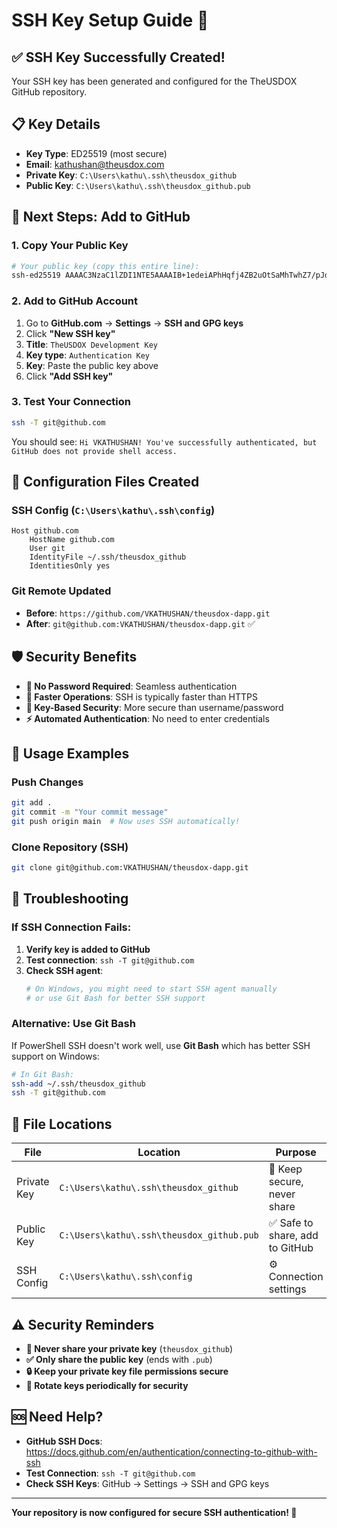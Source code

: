 # SSH Key Setup Guide 🔑

## ✅ **SSH Key Successfully Created!**

Your SSH key has been generated and configured for the TheUSDOX GitHub repository.

## 📋 **Key Details**

- **Key Type**: ED25519 (most secure)
- **Email**: kathushan@theusdox.com
- **Private Key**: `C:\Users\kathu\.ssh\theusdox_github`
- **Public Key**: `C:\Users\kathu\.ssh\theusdox_github.pub`

## 🚀 **Next Steps: Add to GitHub**

### 1. Copy Your Public Key
```bash
# Your public key (copy this entire line):
ssh-ed25519 AAAAC3NzaC1lZDI1NTE5AAAAIB+1edeiAPhHqfj4ZB2uOtSaMhTwhZ7/pJdQ/PsXcfYk kathushan@theusdox.com
```

### 2. Add to GitHub Account
1. Go to **GitHub.com** → **Settings** → **SSH and GPG keys**
2. Click **"New SSH key"**
3. **Title**: `TheUSDOX Development Key`
4. **Key type**: `Authentication Key`
5. **Key**: Paste the public key above
6. Click **"Add SSH key"**

### 3. Test Your Connection
```bash
ssh -T git@github.com
```

You should see: `Hi VKATHUSHAN! You've successfully authenticated, but GitHub does not provide shell access.`

## 🔧 **Configuration Files Created**

### SSH Config (`C:\Users\kathu\.ssh\config`)
```
Host github.com
    HostName github.com
    User git
    IdentityFile ~/.ssh/theusdox_github
    IdentitiesOnly yes
```

### Git Remote Updated
- **Before**: `https://github.com/VKATHUSHAN/theusdox-dapp.git`
- **After**: `git@github.com:VKATHUSHAN/theusdox-dapp.git` ✅

## 🛡️ **Security Benefits**

- **🔐 No Password Required**: Seamless authentication
- **🚀 Faster Operations**: SSH is typically faster than HTTPS
- **🔑 Key-Based Security**: More secure than username/password
- **⚡ Automated Authentication**: No need to enter credentials

## 🎯 **Usage Examples**

### Push Changes
```bash
git add .
git commit -m "Your commit message"
git push origin main  # Now uses SSH automatically!
```

### Clone Repository (SSH)
```bash
git clone git@github.com:VKATHUSHAN/theusdox-dapp.git
```

## 🔧 **Troubleshooting**

### If SSH Connection Fails:
1. **Verify key is added to GitHub**
2. **Test connection**: `ssh -T git@github.com`
3. **Check SSH agent**: 
   ```bash
   # On Windows, you might need to start SSH agent manually
   # or use Git Bash for better SSH support
   ```

### Alternative: Use Git Bash
If PowerShell SSH doesn't work well, use **Git Bash** which has better SSH support on Windows:
```bash
# In Git Bash:
ssh-add ~/.ssh/theusdox_github
ssh -T git@github.com
```

## 📁 **File Locations**

| File | Location | Purpose |
|------|----------|---------|
| Private Key | `C:\Users\kathu\.ssh\theusdox_github` | 🔐 Keep secure, never share |
| Public Key | `C:\Users\kathu\.ssh\theusdox_github.pub` | ✅ Safe to share, add to GitHub |
| SSH Config | `C:\Users\kathu\.ssh\config` | ⚙️ Connection settings |

## ⚠️ **Security Reminders**

- **🚫 Never share your private key** (`theusdox_github`)
- **✅ Only share the public key** (ends with `.pub`)
- **🔒 Keep your private key file permissions secure**
- **🔄 Rotate keys periodically for security**

## 🆘 **Need Help?**

- **GitHub SSH Docs**: https://docs.github.com/en/authentication/connecting-to-github-with-ssh
- **Test Connection**: `ssh -T git@github.com`
- **Check SSH Keys**: GitHub → Settings → SSH and GPG keys

---

**Your repository is now configured for secure SSH authentication! 🎉**
